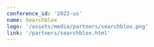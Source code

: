 ```yaml
---
conference_id: '2022-us'
name: Searchblox
logo: '/assets/media/partners/searchblox.png'
link: '/partners/searchblox.html'
---
```

